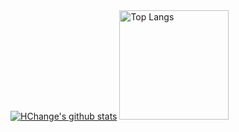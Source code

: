 <a href="https://github.com/anuraghazra/github-readme-stats">
  <img src="https://github-readme-stats.vercel.app/api?username=HChange&show_icons=true&hide=issues&bg_color=0D1117&text_color=c9d1d9&icon_color=ff3860&title_color=7957d5&hide_border=true&count_private=true" alt="HChange's github stats"/></a>

<a href="https://github.com/anuraghazra/github-readme-stats">
  <img height="175" src="https://github-readme-stats.vercel.app/api/top-langs/?username=HChange&layout=compact&langs_count=7&hide=html&bg_color=0D1117&text_color=c9d1d9&icon_color=ff3860&title_color=7957d5&hide_border=true" alt="Top Langs"/></a>

